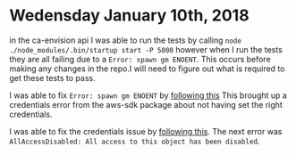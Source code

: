 # Wedensday January 10th, 2018

in the ca-envision api I was able to run the tests by calling `node
./node_modules/.bin/startup start -P 5000` however when I run the tests they
are all failing due to a `Error: spawn gm ENOENT`. This occurs before making
any changes in the repo.I will need to figure out what is required to get these
tests to pass.

I was able to fix `Error: spawn gm ENOENT` by
[following this](https://stackoverflow.com/a/19252318) This brought up a
credentials error from the aws-sdk package about not having set the right
credentials.

I was able to fix the credentials issue by
[following this](https://stackoverflow.com/a/33175424). The next error was
`AllAccessDisabled: All access to this object has been disabled`.
